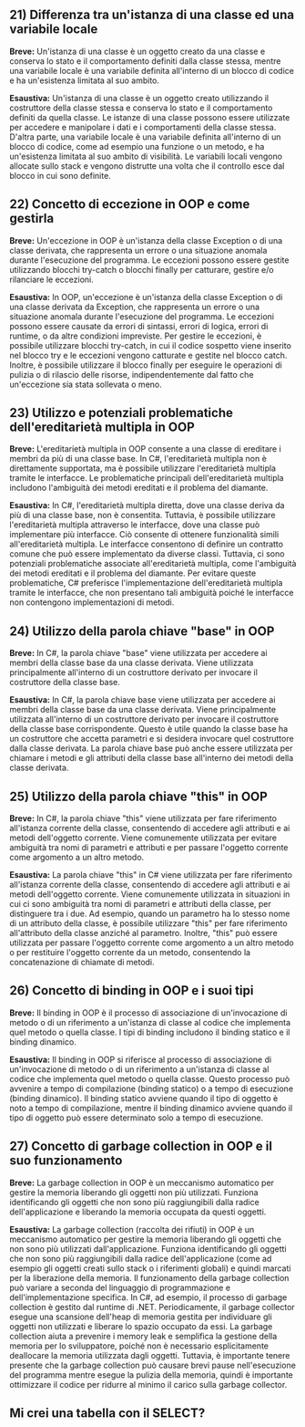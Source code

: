 ## 21) Differenza tra un'istanza di una classe ed una variabile locale

**Breve:** Un'istanza di una classe è un oggetto creato da una classe e conserva lo stato e il comportamento definiti dalla classe stessa, mentre una variabile locale è una variabile definita all'interno di un blocco di codice e ha un'esistenza limitata al suo ambito.

**Esaustiva:** Un'istanza di una classe è un oggetto creato utilizzando il costruttore della classe stessa e conserva lo stato e il comportamento definiti da quella classe. Le istanze di una classe possono essere utilizzate per accedere e manipolare i dati e i comportamenti della classe stessa. D'altra parte, una variabile locale è una variabile definita all'interno di un blocco di codice, come ad esempio una funzione o un metodo, e ha un'esistenza limitata al suo ambito di visibilità. Le variabili locali vengono allocate sullo stack e vengono distrutte una volta che il controllo esce dal blocco in cui sono definite.

## 22) Concetto di eccezione in OOP e come gestirla

**Breve:** Un'eccezione in OOP è un'istanza della classe Exception o di una classe derivata, che rappresenta un errore o una situazione anomala durante l'esecuzione del programma. Le eccezioni possono essere gestite utilizzando blocchi try-catch o blocchi finally per catturare, gestire e/o rilanciare le eccezioni.

**Esaustiva:** In OOP, un'eccezione è un'istanza della classe Exception o di una classe derivata da Exception, che rappresenta un errore o una situazione anomala durante l'esecuzione del programma. Le eccezioni possono essere causate da errori di sintassi, errori di logica, errori di runtime, o da altre condizioni impreviste. Per gestire le eccezioni, è possibile utilizzare blocchi try-catch, in cui il codice sospetto viene inserito nel blocco try e le eccezioni vengono catturate e gestite nel blocco catch. Inoltre, è possibile utilizzare il blocco finally per eseguire le operazioni di pulizia o di rilascio delle risorse, indipendentemente dal fatto che un'eccezione sia stata sollevata o meno.

## 23) Utilizzo e potenziali problematiche dell'ereditarietà multipla in OOP

**Breve:** L'ereditarietà multipla in OOP consente a una classe di ereditare i membri da più di una classe base. In C#, l'ereditarietà multipla non è direttamente supportata, ma è possibile utilizzare l'ereditarietà multipla tramite le interfacce. Le problematiche principali dell'ereditarietà multipla includono l'ambiguità dei metodi ereditati e il problema del diamante.

**Esaustiva:** In C#, l'ereditarietà multipla diretta, dove una classe deriva da più di una classe base, non è consentita. Tuttavia, è possibile utilizzare l'ereditarietà multipla attraverso le interfacce, dove una classe può implementare più interfacce. Ciò consente di ottenere funzionalità simili all'ereditarietà multipla. Le interfacce consentono di definire un contratto comune che può essere implementato da diverse classi. Tuttavia, ci sono potenziali problematiche associate all'ereditarietà multipla, come l'ambiguità dei metodi ereditati e il problema del diamante. Per evitare queste problematiche, C# preferisce l'implementazione dell'ereditarietà multipla tramite le interfacce, che non presentano tali ambiguità poiché le interfacce non contengono implementazioni di metodi.

## 24) Utilizzo della parola chiave "base" in OOP

**Breve:** In C#, la parola chiave "base" viene utilizzata per accedere ai membri della classe base da una classe derivata. Viene utilizzata principalmente all'interno di un costruttore derivato per invocare il costruttore della classe base.

**Esaustiva:** In C#, la parola chiave base viene utilizzata per accedere ai membri della classe base da una classe derivata. Viene principalmente utilizzata all'interno di un costruttore derivato per invocare il costruttore della classe base corrispondente. Questo è utile quando la classe base ha un costruttore che accetta parametri e si desidera invocare quel costruttore dalla classe derivata. La parola chiave base può anche essere utilizzata per chiamare i metodi e gli attributi della classe base all'interno dei metodi della classe derivata.

## 25) Utilizzo della parola chiave "this" in OOP

**Breve:** In C#, la parola chiave "this" viene utilizzata per fare riferimento all'istanza corrente della classe, consentendo di accedere agli attributi e ai metodi dell'oggetto corrente. Viene comunemente utilizzata per evitare ambiguità tra nomi di parametri e attributi e per passare l'oggetto corrente come argomento a un altro metodo.

**Esaustiva:** La parola chiave "this" in C# viene utilizzata per fare riferimento all'istanza corrente della classe, consentendo di accedere agli attributi e ai metodi dell'oggetto corrente. Viene comunemente utilizzata in situazioni in cui ci sono ambiguità tra nomi di parametri e attributi della classe, per distinguere tra i due. Ad esempio, quando un parametro ha lo stesso nome di un attributo della classe, è possibile utilizzare "this" per fare riferimento all'attributo della classe anziché al parametro. Inoltre, "this" può essere utilizzata per passare l'oggetto corrente come argomento a un altro metodo o per restituire l'oggetto corrente da un metodo, consentendo la concatenazione di chiamate di metodi.

## 26) Concetto di binding in OOP e i suoi tipi

**Breve:** Il binding in OOP è il processo di associazione di un'invocazione di metodo o di un riferimento a un'istanza di classe al codice che implementa quel metodo o quella classe. I tipi di binding includono il binding statico e il binding dinamico.

**Esaustiva:** Il binding in OOP si riferisce al processo di associazione di un'invocazione di metodo o di un riferimento a un'istanza di classe al codice che implementa quel metodo o quella classe. Questo processo può avvenire a tempo di compilazione (binding statico) o a tempo di esecuzione (binding dinamico). Il binding statico avviene quando il tipo di oggetto è noto a tempo di compilazione, mentre il binding dinamico avviene quando il tipo di oggetto può essere determinato solo a tempo di esecuzione.

## 27) Concetto di garbage collection in OOP e il suo funzionamento

**Breve:** La garbage collection in OOP è un meccanismo automatico per gestire la memoria liberando gli oggetti non più utilizzati. Funziona identificando gli oggetti che non sono più raggiungibili dalla radice dell'applicazione e liberando la memoria occupata da questi oggetti.

**Esaustiva:** La garbage collection (raccolta dei rifiuti) in OOP è un meccanismo automatico per gestire la memoria liberando gli oggetti che non sono più utilizzati dall'applicazione. Funziona identificando gli oggetti che non sono più raggiungibili dalla radice dell'applicazione (come ad esempio gli oggetti creati sullo stack o i riferimenti globali) e quindi marcati per la liberazione della memoria. Il funzionamento della garbage collection può variare a seconda del linguaggio di programmazione e dell'implementazione specifica. In C#, ad esempio, il processo di garbage collection è gestito dal runtime di .NET. Periodicamente, il garbage collector esegue una scansione dell'heap di memoria gestita per individuare gli oggetti non utilizzati e liberare lo spazio occupato da essi. La garbage collection aiuta a prevenire i memory leak e semplifica la gestione della memoria per lo sviluppatore, poiché non è necessario esplicitamente deallocare la memoria utilizzata dagli oggetti. Tuttavia, è importante tenere presente che la garbage collection può causare brevi pause nell'esecuzione del programma mentre esegue la pulizia della memoria, quindi è importante ottimizzare il codice per ridurre al minimo il carico sulla garbage collector.


## **Mi crei una tabella con il SELECT?**

